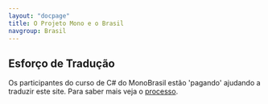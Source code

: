 ```yaml
---
layout: "docpage"
title: O Projeto Mono e o Brasil
navgroup: Brasil
---
```


Esforço de Tradução
---

Os participantes do curso de C# do MonoBrasil estão 'pagando' ajudando a traduzir este site. 
Para saber mais veja o [processo](/community/contributing/translation/).
